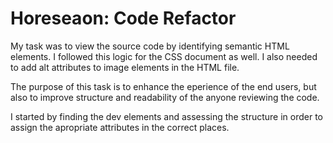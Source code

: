 # Horeseaon: Code Refactor

My task was to view the source code by identifying semantic HTML elements. I followed this logic for the CSS document as well. I also needed to add alt attributes to image elements in the HTML file.

The purpose of this task is  to enhance the eperience of the end users, but also to improve structure and readability of the anyone reviewing the code.

I started by finding the dev elements and assessing the structure in order to assign the apropriate attributes in the correct places.